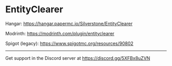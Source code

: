 # EntityClearer
Hangar: https://hangar.papermc.io/Silverstone/EntityClearer

Modrinth: https://modrinth.com/plugin/entityclearer

Spigot (legacy): https://www.spigotmc.org/resources/90802

---

Get support in the Discord server at https://discord.gg/5XFBx8uZVN
